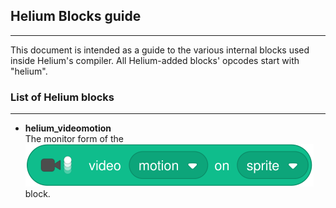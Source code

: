 ## Helium Blocks guide

<hr/>

This document is intended as a guide to the various internal blocks used inside Helium's compiler. All Helium-added blocks' opcodes start with "helium".

### List of Helium blocks

<hr/>

 - **helium_videomotion** <br/>
   The monitor form of the <br/> 
   ![videoSensing_videoOn](/js/blocks/imgs/videoSensing_videoOn.svg) <br/>
   block.